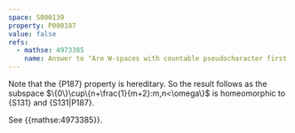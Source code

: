 ```yaml
---
space: S000139
property: P000187
value: false
refs:
  - mathse: 4973385
    name: Answer to "Are W-spaces with countable pseudocharacter first countable?"
---
```


Note that the {P187} property is hereditary.
So the result follows as the subspace $\{0\}\cup\{n+\frac{1}{m+2}:m,n<\omega\}$ is homeomorphic to
{S131}
and {S131|P187}.

See {{mathse:4973385}}.
